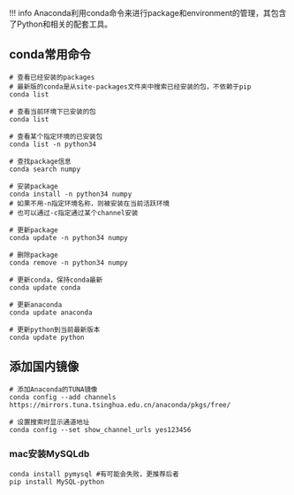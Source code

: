 !!! info
    Anaconda利用conda命令来进行package和environment的管理，其包含了Python和相关的配套工具。 


## conda常用命令

``` shell
# 查看已经安装的packages
# 最新版的conda是从site-packages文件夹中搜索已经安装的包，不依赖于pip
conda list
```

``` shell
# 查看当前环境下已安装的包
conda list

# 查看某个指定环境的已安装包
conda list -n python34

# 查找package信息
conda search numpy

# 安装package
conda install -n python34 numpy
# 如果不用-n指定环境名称，则被安装在当前活跃环境
# 也可以通过-c指定通过某个channel安装

# 更新package
conda update -n python34 numpy

# 删除package
conda remove -n python34 numpy

# 更新conda，保持conda最新
conda update conda

# 更新anaconda
conda update anaconda

# 更新python到当前最新版本
conda update python
```



## 添加国内镜像

``` shell
# 添加Anaconda的TUNA镜像
conda config --add channels https://mirrors.tuna.tsinghua.edu.cn/anaconda/pkgs/free/

# 设置搜索时显示通道地址
conda config --set show_channel_urls yes123456
```



### mac安装MySQLdb

``` shell
conda install pymysql #有可能会失败，更推荐后者
pip install MySQL-python
```

